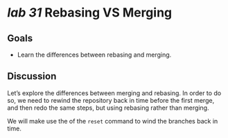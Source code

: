 # *lab 31* Rebasing VS Merging

## Goals

- Learn the differences between rebasing and merging.

## Discussion

Let’s explore the differences between merging and rebasing. In order to
do so, we need to rewind the repository back in time before the first
merge, and then redo the same steps, but using rebasing rather than
merging.

We will make use the of the `reset` command to wind the branches back in
time.
